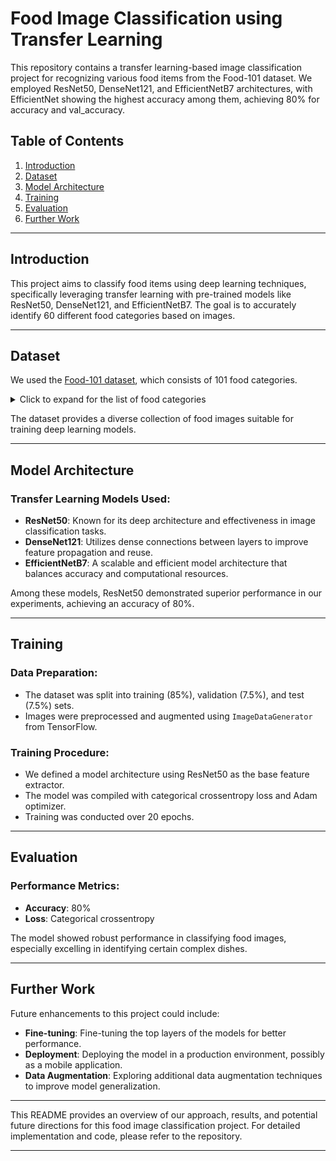 # Food Image Classification using Transfer Learning

This repository contains a transfer learning-based image classification project for recognizing various food items from the Food-101 dataset. We employed ResNet50, DenseNet121, and EfficientNetB7 architectures, with EfficientNet showing the highest accuracy among them, achieving 80% for accuracy and val_accuracy.

## Table of Contents

1. [Introduction](#introduction)
2. [Dataset](#dataset)
3. [Model Architecture](#model-architecture)
4. [Training](#training)
5. [Evaluation](#evaluation)
6. [Further Work](#further-work)

---

## Introduction

This project aims to classify food items using deep learning techniques, specifically leveraging transfer learning with pre-trained models like ResNet50, DenseNet121, and EfficientNetB7. The goal is to accurately identify 60 different food categories based on images.

---

## Dataset

We used the [Food-101 dataset](https://www.kaggle.com/datasets/dansbecker/food-101), which consists of 101 food categories. 
<details>
<summary>Click to expand for the list of food categories</summary>

- apple_pie
- baby_back_ribs
- baklava
- beignets
- bibimbap
- breakfast_burrito
- caesar_salad
- cannoli
- caprese_salad
- cheesecake
- cheese_plate
- chicken_curry
- chicken_wings
- chocolate_cake
- chocolate_mousse
- churros
- club_sandwich
- creme_brulee
- cup_cakes
- donuts
- dumplings
- falafel
- filet_mignon
- fish_and_chips
- french_fries
- french_toast
- fried_calamari
- fried_rice
- frozen_yogurt
- garlic_bread
- greek_salad
- grilled_cheese_sandwich
- grilled_salmon
- gyoza
- hamburger
- hot_dog
- ice_cream
- lasagna
- macaroni_and_cheese
- macarons
- miso_soup
- nachos
- omelette
- onion_rings
- pancakes
- pizza
- prime_rib
- ramen
- red_velvet_cake
- samosa
- sashimi
- spaghetti_bolognese
- spaghetti_carbonara
- steak
- strawberry_shortcake
- sushi
- tacos
- takoyaki
- tiramisu
- waffles

</details>


The dataset provides a diverse collection of food images suitable for training deep learning models.

---

## Model Architecture

### Transfer Learning Models Used:
- **ResNet50**: Known for its deep architecture and effectiveness in image classification tasks.
- **DenseNet121**: Utilizes dense connections between layers to improve feature propagation and reuse.
- **EfficientNetB7**: A scalable and efficient model architecture that balances accuracy and computational resources.

Among these models, ResNet50 demonstrated superior performance in our experiments, achieving an accuracy of 80%.

---

## Training

### Data Preparation:
- The dataset was split into training (85%), validation (7.5%), and test (7.5%) sets.
- Images were preprocessed and augmented using `ImageDataGenerator` from TensorFlow.

### Training Procedure:
- We defined a model architecture using ResNet50 as the base feature extractor.
- The model was compiled with categorical crossentropy loss and Adam optimizer.
- Training was conducted over 20 epochs.

---

## Evaluation

### Performance Metrics:
- **Accuracy**: 80%
- **Loss**: Categorical crossentropy

The model showed robust performance in classifying food images, especially excelling in identifying certain complex dishes.

---

## Further Work

Future enhancements to this project could include:
- **Fine-tuning**: Fine-tuning the top layers of the models for better performance.
- **Deployment**: Deploying the model in a production environment, possibly as a mobile application.
- **Data Augmentation**: Exploring additional data augmentation techniques to improve model generalization.

---

This README provides an overview of our approach, results, and potential future directions for this food image classification project. For detailed implementation and code, please refer to the repository.

---
